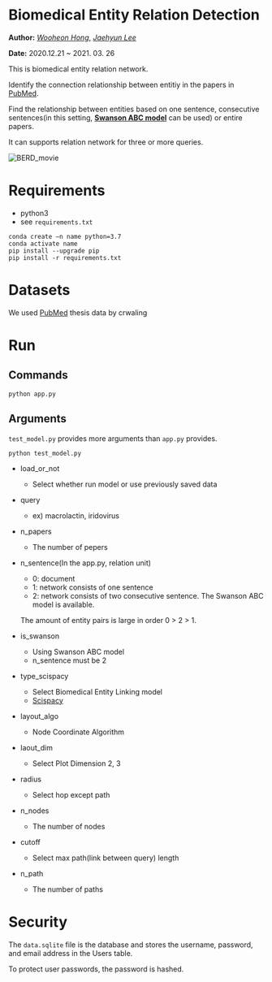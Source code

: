 Biomedical Entity Relation Detection
=====================================

**Author:** *[Wooheon Hong](https://www.linkedin.com/in/wooheon-hong-b33621200/)*, *[Jaehyun Lee](https://www.linkedin.com/in/jaehyun-lee-56613a1ba/)* 

**Date:** 2020.12.21 ~ 2021. 03. 26

This is biomedical entity relation network.

Identify the connection relationship between entitiy in the papers in [PubMed](https://pubmed.ncbi.nlm.nih.gov/). 

Find the relationship between entities based on one sentence, consecutive sentences(in this setting, [**Swanson ABC model**](https://www.sciencedirect.com/science/article/pii/S1532046412001517) can be used) or entire papers.

It can supports relation network for three or more queries.

![BERD_movie](BERD/resources/BERD_movie.GIF)



# Requirements 
- python3 
- see `requirements.txt`

```
conda create –n name python=3.7
conda activate name
pip install --upgrade pip
pip install -r requirements.txt
```

# Datasets

We used [PubMed](https://pubmed.ncbi.nlm.nih.gov/) thesis data by crwaling 

# Run

## Commands 

```
python app.py
```

## Arguments

`test_model.py` provides more arguments than `app.py` provides.

```
python test_model.py 
```

- load_or_not
    - Select whether run model or use previously saved data
- query 
    - ex) macrolactin, iridovirus
- n_papers 
    - The number of pepers 
- n_sentence(In the app.py, relation unit)
    - 0: document
    - 1: network consists of one sentence 
    - 2: network consists of two consecutive sentence. The Swanson ABC model is available.

    The amount of entity pairs is large in order 0 > 2 > 1.

- is_swanson
    - Using Swanson ABC model
    - n_sentence must be 2

- type_scispacy
    - Select Biomedical Entity Linking model 
    - [Scispacy](https://allenai.github.io/scispacy/)

- layout_algo
    - Node Coordinate Algorithm
- laout_dim 
    - Select Plot Dimension 2, 3
- radius
    - Select hop except path 
- n_nodes
    - The number of nodes 
- cutoff
    - Select max path(link between query) length
- n_path 
    - The number of paths 


# Security 

The `data.sqlite` file is the database and stores the username, password, and email address in the Users table.

To protect user passwords, the password is hashed. 
    
